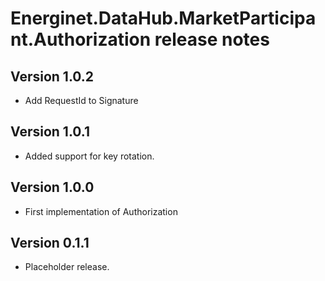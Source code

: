 # Energinet.DataHub.MarketParticipant.Authorization release notes

## Version 1.0.2

- Add RequestId to Signature

## Version 1.0.1

- Added support for key rotation.

## Version 1.0.0

- First implementation of Authorization

## Version 0.1.1

- Placeholder release.
